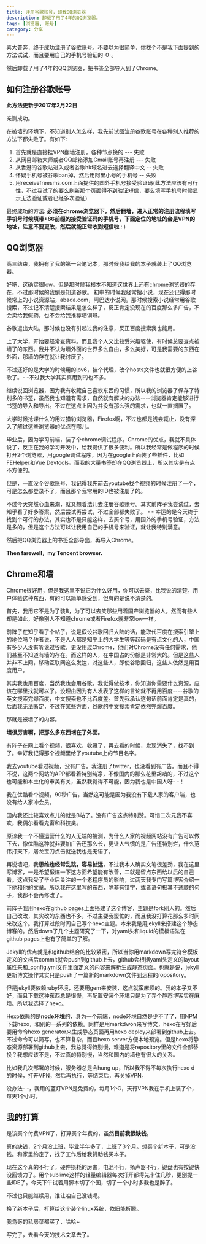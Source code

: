 ```yaml
---
title: 注册谷歌账号，卸载QQ浏览器
description: 卸载了用了4年的QQ浏览器。
tags: [浏览器, 账号]
category: 分享
---
```


喜大普奔，终于成功注册了谷歌账号。不要以为很简单，你找个不是我下面提到的方法试试，而且要用自己的手机号验证的-0-。

然后卸载了用了4年的QQ浏览器，把书签全部导入到了Chrome。<!-- more -->

## 如何注册谷歌账号

**此方法更新于2017年2月22日**

亲测成功。

在被墙的环境下，不知道别人怎么样，我先前试图注册谷歌账号在各种别人推荐的方法下都失败了。有如下:

1. 首先就是直接挂VPN翻墙注册，各种节点换的  --- 失败
2. 从网易邮箱大师或者QQ邮箱添加Gmail账号再注册  --- 失败
3. 从香港的谷歌站进入或者谷歌hk域名进去选择翻译中文  -- 失败
4. 怀疑手机号被谷歌ban掉，然后用阿里小号的手机号  -- 失败
5. 用receivefreesms.com上面提供的国外手机号接受验证码(此方法应该有可行性，不过我试了的要么刷新那个页面得不到验证短信，要么填写手机号时候显示无法验证或者已经多次验证)

最终成功的方法: **必须在chrome浏览器下，然后翻墙，进入正常的注册流程填写手机号时候填带+86前缀的接受验证码的手机号，下面定位的地址的会是VPN的地址，注意不要更改，然后就能正常收到短信啦** : )

## QQ浏览器

高三结束，我拥有了我的第一台笔记本，那时候我给我的本子就装上了QQ浏览器。

好吧，这确实很low。但是那时候我根本不知道这世界上还有chrome浏览器的存在，不过那时候的我倒是知道谷歌。
初中的时候我经常搜小说，现在还记得那时候常上的小说资源站，abada.com，阿巴达小说网。那时候搜索小说经常用谷歌搜索，不过记不清楚搜索结果是怎么样了，反正肯定没现在的百度那么多广告，不会卖给我假药，也不会给我推荐培训班。

谷歌退出大陆，那时候也没有引起过我的注意，反正百度搜索我也能用。

上了大学，开始要经常查资料。而且我个人又比较受兴趣驱使，有时候总要查点被墙了的东西。我并不认为墙外面的世界多么自由，多么美好，可是我需要的东西在外面，那墙的存在就让我讨厌了。

不过还好的是大学的时候用的ipv6，挂个代理，改个hosts文件也就很方便的上谷歌了。- -不过我大学其实真用到的也不多。

继续说回浏览器，因为我有收藏自己喜欢东西的习惯，所以我的浏览器了保存了特别多的书签，虽然我也知道有需求，自然就有解决的办法----浏览器肯定能够进行书签的导入和导出。不过在这点上因为并没有那么强的需求，也就一直搁置了。

大学时候抢课什么的用过猎豹浏览器，Firefox啊，不过也都是浅尝辄止，没有深入了解过这些浏览器的优点在哪儿。

毕业后，因为学习前端，装了个chrome调试程序。Chrome的优点，我就不具体说了，反正在我的学习开发中，给我提供了很多便利。所以我经常是做程序的时候打开2个浏览器，用google调试程序，因为在google上面装了些插件，比如FEHelper和Vue Devtools。而我的大量书签却在QQ浏览器上，所以其实是有点不方便的。

但是，一直没个谷歌账号，我记得我先前去youtube找个视频的时候注册了一个，可是怎么都登录不了，而且那个我常用的ID也被注册了的。

不过今天突然心血来潮，就又想着法儿去注册谷歌账号。其实前阵子我尝试过，去知乎看了好多答案，然后尝试再尝试，不过全部都失败了。 - - 幸运的是今天终于找到个可行的办法，其实也不是只能这样，去买个号，用国外的手机号验证，方法是多的，但是这个方法可以让我用自己的手机号来验证，就让我特别满意。

然后把QQ浏览器上的书签全部导出，再导入Chrome。

**Then farewell，my Tencent browser.**

## Chrome和墙

Chrome很好用，但是我这里不说它为什么好用，你可以去查，比我说的清楚。用户体验这种东西，有的可以简单感受到，但有的是说不清楚的。

首先，我用它不是为了装B，为了可以去笑那些用着国产浏览器的人。然而有些人却是如此，好像别人不知道chrome或者Firefox就非常low一样。

前阵子在知乎看了个帖子，说是假设谷歌回归大陆的话，能取代百度在搜索引擎上的地位吗？作者说，不是人人都是知乎上的大学生等等起码是有点文化的人，中国有多少人没有听说过谷歌，更没用过Chrome，他们对Chrome没有任何需求，他们甚至不知道有墙的存在。而这样的人，在中国占的份额是非常大的。但是这些人并非不上网，移动互联网这么发达，对这些人，即使谷歌回归，这些人依然是用百度用户。

其实我也用百度，当然我也会用谷歌。我觉得做技术，你知道你需要什么资源，应该在哪里找就可以了。没理由因为有人发表了这样的言论就不再用百度\-\-\-\-谷歌的英文搜索完爆百度，中文搜索也不比百度差。首先我承认这句话前面肯定是真的，后面我无法断定，不过在某些方面，谷歌的中文搜索肯定依然完爆百度。

那就是被墙了的内容。

**墙很厉害啊，把那么多东西堵在了外面。**

有阵子在网上看个视频，很喜欢，收藏了，再去看的时候，发现消失了，找不到了。幸好我记得那个视频里给了youtube上的节目名字。

我去youtube看过视频，没有广告。我注册了twitter，也没看到有广告。而且不得不说，这两个网站的APP都看着特别纯净，不像国内的那么花里胡哨的，不过这个也可能和本土化的审美有关，虽然我觉得不可能，因为我也是中国人呀- -！

我在优酷看个视频，90秒广告，当然这可能是因为我没有下载人家的客户端，也没有给人家冲会员。

国内我还比较喜欢点儿的就是B站了。没有广告这点特别赞。可惜二次元我不喜欢，我偶尔看看鬼畜和科技类。

原谅我一个不懂运营什么的人无端的揣测，为什么人家的视频网站没有广告可以做下去，像优酷这种就非要加广告还那么长，更让人气愤的是广告还特别烂，什么范伟打天下，屠龙宝刀点击就送我也是无语了。

再说墙吧，我**思维也经常乱跳，容易扯远**，不过我本人确实文笔很差劲，我在这里写博客，一是希望锻炼一下这方面希望能有改善，二就是留点东西给以后的自己看。这点我受了毕业后关注的一个老程序员的影响，过两天我专门写篇博客介绍一下他和他的文章。所以我在这里写的东西，除非有错字，或者语句极其不通顺的句子，我都不会再修改了。

前阵子我用hexo在github pages上面搭建了这个博客，主题是fork别人的。然后自己改改，其实改的东西也不多，不过主要我蛮忙的，而且我没打算花那么多时间来改这个。我打算过段时间自己写个hexo主题。本来我是用jekyll来搭建这个静态博客的。然后down了几个主题研究了一下，对yaml头和liquid的模板语法在github pages上也有了简单的了解。

Jekyll的优点就是和github结合的比较紧密，所以当你用markdown写完符合模板定义的文档后commit就会push到github上去，github会根据yaml头定义的layout属性来和_config.yml文件里面定义的内容来解析生成静态页面。也就是说，jekyll更新博文操作其实只是push了一篇新的markdown文件到远程的ropository。

但是jekyll要依赖ruby环境，还要用gem来安装，这点就蛮麻烦的。我的本子又不好，而且下载这种东西总是很慢，再配置安装个环境只是为了弄个静态博客实在麻烦。所以我选择了hexo。

Hexo依赖的是**node环境**的，身为一个前端，node环境自然是少不了了，用NPM下载hexo，和别的一系列的依赖。同样是用markdwon来写博文，hexo在写好后要用命令hexo generator来生成静态页面再用hexo deploy来部署到github上去。不过命令可以简写，也不算复杂，而且hexo server方便本地预览。但是hexo将静态资源部署到github上去，我总觉得特别慢，难道是将repository里的文件全部替换？我想应该不是，不过真的特别慢，当然和国内的墙也有很大的关系。

比如我几次部署的时候，服务器总是会hung up，所以我不得不每次执行hexo d的时候，打开VPN，然后再执行，等结束后，再关掉VPN。

没办法- -，我用的蓝灯VPN是免费的，每月1个G，天行VPN我在手机上装了个，每天1个小时。

## 我的打算

是该买个付费VPN了，打算买个年费的，虽然**目前我很缺钱**。

真的缺钱，2个月没上班，毕业半年多了，上班了3个月。想买个新本子，可是没钱。和家里约定了，找了工作后给我赞助钱买本子。

现在这个真的不行了，硬件损耗的厉害，电池不行，扬声器不行，键盘也有按键快没回馈力了。用个sublime这样的轻量编辑器每次打开都得先卡住几秒，更别提一些IDE了。今天下午试着用脚本切了个图，切了一个小时多我也是醉了。

不过也只能继续用，谁让咱自己没钱呢。

换了新本子后，打算给这个装个linux系统，依旧能折腾。

我鸟哥的私房菜都买了，哈哈~

写完了，去看今天的技术文章去了。


